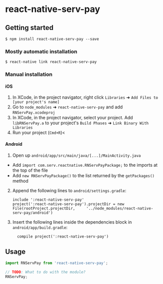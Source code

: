 
# react-native-serv-pay

## Getting started

`$ npm install react-native-serv-pay --save`

### Mostly automatic installation

`$ react-native link react-native-serv-pay`

### Manual installation


#### iOS

1. In XCode, in the project navigator, right click `Libraries` ➜ `Add Files to [your project's name]`
2. Go to `node_modules` ➜ `react-native-serv-pay` and add `RNServPay.xcodeproj`
3. In XCode, in the project navigator, select your project. Add `libRNServPay.a` to your project's `Build Phases` ➜ `Link Binary With Libraries`
4. Run your project (`Cmd+R`)<

#### Android

1. Open up `android/app/src/main/java/[...]/MainActivity.java`
  - Add `import com.serv.reactnative.RNServPayPackage;` to the imports at the top of the file
  - Add `new RNServPayPackage()` to the list returned by the `getPackages()` method
2. Append the following lines to `android/settings.gradle`:
  	```
  	include ':react-native-serv-pay'
  	project(':react-native-serv-pay').projectDir = new File(rootProject.projectDir, 	'../node_modules/react-native-serv-pay/android')
  	```
3. Insert the following lines inside the dependencies block in `android/app/build.gradle`:
  	```
      compile project(':react-native-serv-pay')
  	```


## Usage
```javascript
import RNServPay from 'react-native-serv-pay';

// TODO: What to do with the module?
RNServPay;
```
  